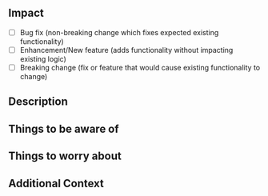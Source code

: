 ## Impact

<!--- What types of changes does your code introduce? Put an `x` in all the boxes that apply: -->
- [ ] Bug fix (non-breaking change which fixes expected existing functionality)
- [ ] Enhancement/New feature (adds functionality without impacting existing logic)
- [ ] Breaking change (fix or feature that would cause existing functionality to change)
 
<!--  Maintainers only: Mandatory Labels to add to a PR

At least one of the labels must be added to the PR before it's merged. If no label is provided the workflow will fail and you will not be able to merge the PR. After the label is added it re-runs the `Pull Request Labels / label (pull_request)` and gives a green check. 

`skipReleaseNotes`   - Don't show up on the Draft Release Notes page
`notableChanges`     - Any notable changes
`TypeEnhancement`    - New features
`TypeTest`           - New Test features
`TypeBug`            - bug fixes
`breakingChanges`    - any breaking changes
`APIBreakingChanges` - any API breaking changes
`sdou`               - Security, Driver and Other Updates -dependabot PR's
`newContributors`    - New Contributors 

-->


## Description

<!--
A clear and concise description of the change being made.  

- Introduce what was/will be done in the title
  - Titles show in release notes and search results, so make them useful
  - Use verbs at the beginning of the title, such as "fix", "implement", "improve", "update", and "add" 
  - Be specific about what was fixed or changed
  - Good Example: `Fix the --should-snapshot-data CLI parameter to be preserved when the --data-output-directory property is not specified in the command.`
  - Bad Example: `Fixed --should-snapshot-data`  
- If there is an existing issue this addresses, include "Fixes #XXXX" to auto-link the issue to this PR
- If there is NOT an existing issue, consider creating one.
  - In general, issues describe wanted change from an end-user perspective and PRs describe the technical change.
  - If this change is very small and not worth splitting off an issue, include `Steps To Reproduce`, `Expected Behavior`, and `Actual Behavior` sections in this PR as you would have in the issue.
- Describe what users need and how the fix will affect them
- Describe how the code change addresses the problem
- Ensure private information is redacted.
- Add unit/integration tests (ask for support if not sure how to do it)
- Make sure test execution succeed
-->

## Things to be aware of

<!--
- Describe the technical choices you made
- Describe impacts on the codebase
-->

## Things to worry about

<!--
- List any questions or concerns you have with the change
- List unknowns you have 
-->

## Additional Context

<!--
Add any other context about the problem here.
-->
